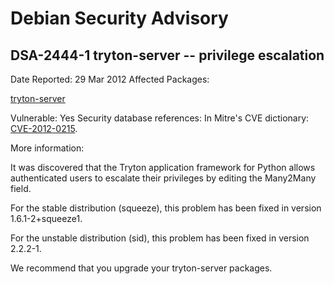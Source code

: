 
Debian Security Advisory
========================


DSA-2444-1 tryton-server -- privilege escalation
------------------------------------------------



Date Reported:
29 Mar 2012
Affected Packages:

[tryton-server](https://packages.debian.org/src:tryton-server)

Vulnerable:
Yes
Security database references:
In Mitre's CVE dictionary: [CVE-2012-0215](https://security-tracker.debian.org/tracker/CVE-2012-0215).  

More information:

It was discovered that the Tryton application framework for Python
allows authenticated users to escalate their privileges by editing the
Many2Many field.


For the stable distribution (squeeze), this problem has been fixed in
version 1.6.1-2+squeeze1.


For the unstable distribution (sid), this problem has been fixed in
version 2.2.2-1.


We recommend that you upgrade your tryton-server packages.





